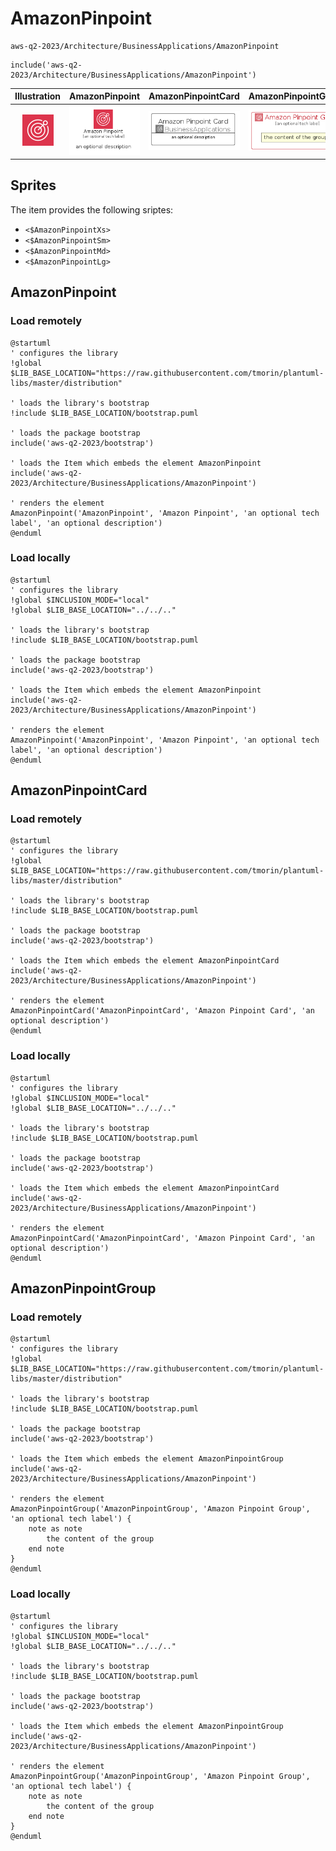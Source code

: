 # AmazonPinpoint


```text
aws-q2-2023/Architecture/BusinessApplications/AmazonPinpoint
```

```text
include('aws-q2-2023/Architecture/BusinessApplications/AmazonPinpoint')
```



| Illustration | AmazonPinpoint | AmazonPinpointCard | AmazonPinpointGroup |
| :---: | :---: | :---: | :---: |
| ![illustration for Illustration](../../../aws-q2-2023/Architecture/BusinessApplications/AmazonPinpoint.png) | ![illustration for AmazonPinpoint](../../../aws-q2-2023/Architecture/BusinessApplications/AmazonPinpoint.Local.png) | ![illustration for AmazonPinpointCard](../../../aws-q2-2023/Architecture/BusinessApplications/AmazonPinpointCard.Local.png) | ![illustration for AmazonPinpointGroup](../../../aws-q2-2023/Architecture/BusinessApplications/AmazonPinpointGroup.Local.png) |



## Sprites
The item provides the following sriptes:

- `<$AmazonPinpointXs>`
- `<$AmazonPinpointSm>`
- `<$AmazonPinpointMd>`
- `<$AmazonPinpointLg>`





## AmazonPinpoint

### Load remotely
```plantuml
@startuml
' configures the library
!global $LIB_BASE_LOCATION="https://raw.githubusercontent.com/tmorin/plantuml-libs/master/distribution"

' loads the library's bootstrap
!include $LIB_BASE_LOCATION/bootstrap.puml

' loads the package bootstrap
include('aws-q2-2023/bootstrap')

' loads the Item which embeds the element AmazonPinpoint
include('aws-q2-2023/Architecture/BusinessApplications/AmazonPinpoint')

' renders the element
AmazonPinpoint('AmazonPinpoint', 'Amazon Pinpoint', 'an optional tech label', 'an optional description')
@enduml
```

### Load locally
```plantuml
@startuml
' configures the library
!global $INCLUSION_MODE="local"
!global $LIB_BASE_LOCATION="../../.."

' loads the library's bootstrap
!include $LIB_BASE_LOCATION/bootstrap.puml

' loads the package bootstrap
include('aws-q2-2023/bootstrap')

' loads the Item which embeds the element AmazonPinpoint
include('aws-q2-2023/Architecture/BusinessApplications/AmazonPinpoint')

' renders the element
AmazonPinpoint('AmazonPinpoint', 'Amazon Pinpoint', 'an optional tech label', 'an optional description')
@enduml
```

## AmazonPinpointCard

### Load remotely
```plantuml
@startuml
' configures the library
!global $LIB_BASE_LOCATION="https://raw.githubusercontent.com/tmorin/plantuml-libs/master/distribution"

' loads the library's bootstrap
!include $LIB_BASE_LOCATION/bootstrap.puml

' loads the package bootstrap
include('aws-q2-2023/bootstrap')

' loads the Item which embeds the element AmazonPinpointCard
include('aws-q2-2023/Architecture/BusinessApplications/AmazonPinpoint')

' renders the element
AmazonPinpointCard('AmazonPinpointCard', 'Amazon Pinpoint Card', 'an optional description')
@enduml
```

### Load locally
```plantuml
@startuml
' configures the library
!global $INCLUSION_MODE="local"
!global $LIB_BASE_LOCATION="../../.."

' loads the library's bootstrap
!include $LIB_BASE_LOCATION/bootstrap.puml

' loads the package bootstrap
include('aws-q2-2023/bootstrap')

' loads the Item which embeds the element AmazonPinpointCard
include('aws-q2-2023/Architecture/BusinessApplications/AmazonPinpoint')

' renders the element
AmazonPinpointCard('AmazonPinpointCard', 'Amazon Pinpoint Card', 'an optional description')
@enduml
```

## AmazonPinpointGroup

### Load remotely
```plantuml
@startuml
' configures the library
!global $LIB_BASE_LOCATION="https://raw.githubusercontent.com/tmorin/plantuml-libs/master/distribution"

' loads the library's bootstrap
!include $LIB_BASE_LOCATION/bootstrap.puml

' loads the package bootstrap
include('aws-q2-2023/bootstrap')

' loads the Item which embeds the element AmazonPinpointGroup
include('aws-q2-2023/Architecture/BusinessApplications/AmazonPinpoint')

' renders the element
AmazonPinpointGroup('AmazonPinpointGroup', 'Amazon Pinpoint Group', 'an optional tech label') {
    note as note
        the content of the group
    end note
}
@enduml
```

### Load locally
```plantuml
@startuml
' configures the library
!global $INCLUSION_MODE="local"
!global $LIB_BASE_LOCATION="../../.."

' loads the library's bootstrap
!include $LIB_BASE_LOCATION/bootstrap.puml

' loads the package bootstrap
include('aws-q2-2023/bootstrap')

' loads the Item which embeds the element AmazonPinpointGroup
include('aws-q2-2023/Architecture/BusinessApplications/AmazonPinpoint')

' renders the element
AmazonPinpointGroup('AmazonPinpointGroup', 'Amazon Pinpoint Group', 'an optional tech label') {
    note as note
        the content of the group
    end note
}
@enduml
```

